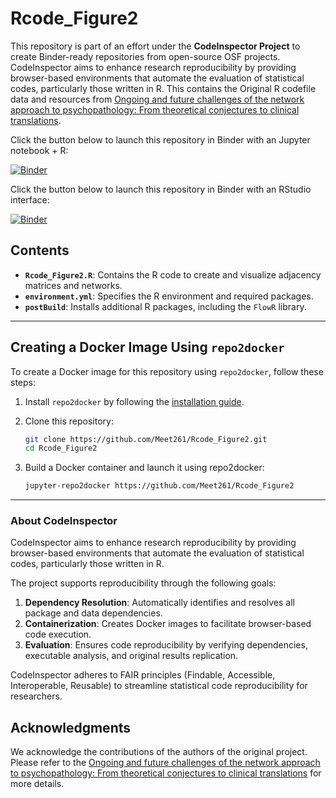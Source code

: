 # Rcode_Figure2

This repository is part of an effort under the **CodeInspector Project** to create Binder-ready repositories from open-source OSF projects. CodeInspector aims to enhance research reproducibility by providing browser-based environments that automate the evaluation of statistical codes, particularly those written in R. 
This contains the Original R codefile data and resources from [Ongoing and future challenges of the network approach to psychopathology: From theoretical conjectures to clinical translations](https://osf.io/3kem6/).

Click the button below to launch this repository in Binder with an Jupyter notebook + R:

[![Binder](https://mybinder.org/badge_logo.svg)](https://notebooks.gesis.org/binder/v2/gh/Meet261/Rcode_Figure2/HEAD)

Click the button below to launch this repository in Binder with an RStudio interface:

[![Binder](https://mybinder.org/badge_logo.svg)](https://mybinder.org/v2/gh/Meet261/Rcode_Figure2/HEAD?urlpath=rstudio)

## Contents

- **`Rcode_Figure2.R`**: Contains the R code to create and visualize adjacency matrices and networks.
- **`environment.yml`**: Specifies the R environment and required packages.
- **`postBuild`**: Installs additional R packages, including the `FlowR` library.

---

## Creating a Docker Image Using `repo2docker`

To create a Docker image for this repository using `repo2docker`, follow these steps:

1. Install `repo2docker` by following the [installation guide](https://repo2docker.readthedocs.io/en/latest/install.html).
   
2. Clone this repository:
   ```bash
   git clone https://github.com/Meet261/Rcode_Figure2.git
   cd Rcode_Figure2
3. Build a Docker container and launch it using repo2docker:
    ```bash
   jupyter-repo2docker https://github.com/Meet261/Rcode_Figure2
    
---

### About CodeInspector

CodeInspector aims to enhance research reproducibility by providing browser-based environments that automate the evaluation of statistical codes, particularly those written in R. 

The project supports reproducibility through the following goals:

1. **Dependency Resolution**: Automatically identifies and resolves all package and data dependencies.
2. **Containerization**: Creates Docker images to facilitate browser-based code execution.
3. **Evaluation**: Ensures code reproducibility by verifying dependencies, executable analysis, and original results replication.

CodeInspector adheres to FAIR principles (Findable, Accessible, Interoperable, Reusable) to streamline statistical code reproducibility for researchers.

## Acknowledgments

We acknowledge the contributions of the authors of the original project. Please refer to the [Ongoing and future challenges of the network approach to psychopathology: From theoretical conjectures to clinical translations](https://osf.io/3kem6/) for more details.
